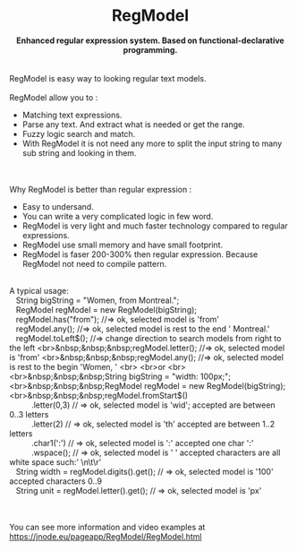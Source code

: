 <h1 style="text-align: center;" >RegModel 
</h1> 

<div style="text-align: center;font-weight: bold;" >Enhanced regular expression system. Based on functional-declarative programming.</div>

<br>
<br>RegModel is easy way to looking regular text models.
<br>
<br>RegModel allow you to :
<ul> 
  <li>Matching text expressions.</li>
  <li>Parse any text. And extract what is needed or get the range.</li>
  <li>Fuzzy logic search and match.</li>
  <li>With RegModel it is not need any more to split the input string to many sub string and looking in them.
	</li>
</ul>

<br>
<br>Why RegModel is better than regular expression :
<ul> 
  <li>Easy to undersand.</li>
  <li>You can write a very complicated logic in few word.</li>
	<li>RegModel is very light and much faster technology compared to regular expressions.</li>
	<li>RegModel use small memory and have small footprint.</li>
  <li>RegModel is faser 200-300% then regular expression. Because RegModel not need to compile pattern.</li>
</ul>

 
<br>A typical usage:
<br>&nbsp;&nbsp;&nbsp;String bigString = "Women, from Montreal.";
<br>&nbsp;&nbsp;&nbsp;RegModel regModel = new RegModel(bigString); 
<br>&nbsp;&nbsp;&nbsp;regModel.has("from");  //=> ok, selected model is 'from'
<br>&nbsp;&nbsp;&nbsp;regModel.any();		     //=> ok, selected model is rest to the end ' Montreal.'
<br>&nbsp;&nbsp;&nbsp;regModel.toLeft$();	   //=> change direction to search models from right to the left
<br>&nbsp;&nbsp;&nbsp;regModel.letter();	   //=> ok, selected model is 'from'
<br>&nbsp;&nbsp;&nbsp;regModel.any();		     //=> ok, selected model is rest to the begin 'Women, '
<br>		
<br>or
<br>		
<br>&nbsp;&nbsp;&nbsp;String bigString = "width:   100px;";
<br>&nbsp;&nbsp;&nbsp;RegModel regModel = new RegModel(bigString);
<br>&nbsp;&nbsp;&nbsp;regModel.fromStart$()
<br>&nbsp;&nbsp;&nbsp;&nbsp;&nbsp;&nbsp;&nbsp;&nbsp;&nbsp;&nbsp;.letter(0,3)	// => ok, selected model is 'wid'; accepted are between 0..3 letters
<br>&nbsp;&nbsp;&nbsp;&nbsp;&nbsp;&nbsp;&nbsp;&nbsp;&nbsp;&nbsp;.letter(2)	    // => ok, selected model is 'th' accepted are between 1..2 letters
<br>&nbsp;&nbsp;&nbsp;&nbsp;&nbsp;&nbsp;&nbsp;&nbsp;&nbsp;&nbsp;.char1(':')		// => ok, selected model is ':' accepted one char ':'
<br>&nbsp;&nbsp;&nbsp;&nbsp;&nbsp;&nbsp;&nbsp;&nbsp;&nbsp;&nbsp;.wspace();		// => ok, selected model is '   ' accepted characters are all white space such:' \n\t\r'
<br>&nbsp;&nbsp;&nbsp;String width = regModel.digits().get();	// => ok, selected model is '100' accepted characters 0..9
<br>&nbsp;&nbsp;&nbsp;String unit = regModel.letter().get();	// => ok, selected model is 'px'

<br>
<br>You can see more information and video examples at <a href="https://jnode.eu/pageapp/RegModel/RegModel.html?from=github">https://jnode.eu/pageapp/RegModel/RegModel.html</a>

